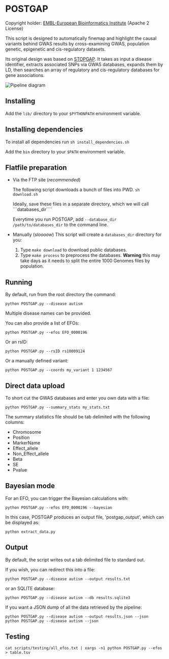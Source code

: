 POSTGAP
=======

Copyright holder: [EMBL-European Bioinformatics Institute](http://www.ebi.ac.uk) (Apache 2 License)

This script is designed to automatically finemap and highlight the causal variants behind GWAS results by cross-examining GWAS, population genetic, epigenetic and cis-regulatory datasets.

Its original design was based on [STOPGAP](http://www.nature.com/ng/journal/v47/n8/full/ng.3314.html). It takes as input a disease identifier, extracts associated SNPs via GWAS databases, expands them by LD, then searches an array of regulatory and cis-regulatory databases for gene associations.

![Pipeline diagram](https://github.com/Ensembl/postgap/blob/master/POSTGAP%20pipeline.png "Pipeline diagram")

Installing
----------

Add the ```lib/``` directory to your ```$PYTHONPATH``` environment variable.

Installing dependencies
-----------------------

To install all dependencies run ```sh install_dependencies.sh```

Add the ```bin``` directory to your ```$PATH``` environment variable.

Flatfile preparation
--------------------

* Via the FTP site (*recommended*)

  The following script downloads a bunch of files into PWD.
  ```sh download.sh```

  Ideally, save these files in a separate directory, which we will call ```databases_dir````

  Everytime you run POSTGAP, add ```--database_dir /path/to/databases_dir``` to the command line.

* Manually (*sloooow*)
  This script will create a ```databases_dir``` directory for you:
  1. Type ```make download``` to download public databases.
  2. Type ```make process``` to preprocess the databases. **Warning** this may take days as it needs to split the entire 1000 Genomes files by population.

Running
-------

By default, run from the root directory the command: 

```
python POSTGAP.py --disease autism  
```

Multiple disease names can be provided.

You can also provide a list of EFOs:

```
python POSTGAP.py --efos EFO_0000196
```

Or an rsID:

```
python POSTGAP.py --rsID rs10009124
```

Or a manually defined variant:

```
python POSTGAP.py --coords my_variant 1 1234567 
```

Direct data upload
------------------

To short cut the GWAS databases and enter you own data with a file:
```
python POSTGAP.py --summary_stats my_stats.txt
```

The summary statistics file should be tab delimited with the following columns:
* Chromosome
* Position
* MarkerName
* Effect_allele
* Non_Effect_allele
* Beta
* SE
* Pvalue

Bayesian mode
-------------

For an EFO, you can trigger the Bayesian calculations with:

```
python POSTGAP.py --efos EFO_0000196 --bayesian
```

In this case, POSTGAP produces an output file, 'postgap_output', which can be displayed as:
```
python extract_data.py
```


Output
------

By default, the script writes out a tab delimited file to standard out.

If you wish, you can redirect this into a file:

```
python POSTGAP.py --disease autism --output results.txt
```

or an SQLITE database:

```
python POSTGAP.py --disease autism --db results.sqlite3
```

If you want a JSON dump of all the data retrieved by the pipeline:

```
python POSTGAP.py --disease autism --output results.json --json
python POSTGAP.py --disease autism --json
```

Testing
-------

```
cat scripts/testing/all_efos.txt | xargs -n1 python POSTGAP.py --efos > table.tsv
```

